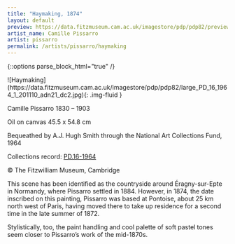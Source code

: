 ```yaml
---
title: "Haymaking, 1874"
layout: default
preview: https://data.fitzmuseum.cam.ac.uk/imagestore/pdp/pdp82/preview_PD_16_1964_1_201110_adn21_dc2.jpg
artist_name: Camille Pissarro
artist: pissarro
permalink: /artists/pissarro/haymaking
---
```

{::options parse_block_html="true" /}
<div class="text-center">
![Haymaking](https://data.fitzmuseum.cam.ac.uk/imagestore/pdp/pdp82/large_PD_16_1964_1_201110_adn21_dc2.jpg){: .img-fluid }

</div>

Camille Pissarro 1830 – 1903

Oil on canvas 45.5 x 54.8 cm

Bequeathed by A.J. Hugh Smith through the National Art Collections Fund, 1964

Collections record: [PD.16-1964](https://data.fitzmuseum.cam.ac.uk/id/object/2865)

© The Fitzwilliam Museum, Cambridge

This scene has been identified as the countryside around Éragny-sur-Epte in Normandy, where Pissarro settled in 1884. However, in 1874, the date inscribed on this painting, Pissarro was based at Pontoise, about 25 km north west of Paris, having moved there to take up residence for a second time in the late summer of 1872.

Stylistically, too, the paint handling and cool palette of soft pastel tones seem closer to Pissarro’s work of the mid-1870s.

